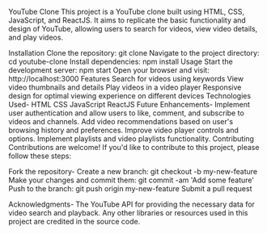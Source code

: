 YouTube Clone
This project is a YouTube clone built using HTML, CSS, JavaScript, and ReactJS. It aims to replicate the basic functionality and design of YouTube, allowing users to search for videos, view video details, and play videos.

Installation
Clone the repository: git clone <repository-url>
Navigate to the project directory: cd youtube-clone
Install dependencies: npm install
Usage
Start the development server: npm start
Open your browser and visit: http://localhost:3000
Features
Search for videos using keywords
View video thumbnails and details
Play videos in a video player
Responsive design for optimal viewing experience on different devices
Technologies Used-
HTML
CSS
JavaScript
ReactJS
Future Enhancements-
Implement user authentication and allow users to like, comment, and subscribe to videos and channels.
Add video recommendations based on user's browsing history and preferences.
Improve video player controls and options.
Implement playlists and video playlists functionality.
Contributing
Contributions are welcome! If you'd like to contribute to this project, please follow these steps:

Fork the repository-
Create a new branch: git checkout -b my-new-feature
Make your changes and commit them: git commit -am 'Add some feature'
Push to the branch: git push origin my-new-feature
Submit a pull request

Acknowledgments-
The YouTube API for providing the necessary data for video search and playback.
Any other libraries or resources used in this project are credited in the source code.
